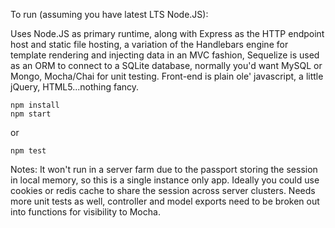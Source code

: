 To run (assuming you have latest LTS Node.JS):

Uses Node.JS as primary runtime, along with Express as the HTTP endpoint host and static file hosting, a variation of the Handlebars engine for template rendering and injecting data in an MVC fashion, Sequelize is used as an ORM to connect to a SQLite database, normally you'd want MySQL or Mongo, Mocha/Chai for unit testing.  Front-end is plain ole' javascript, a little jQuery, HTML5...nothing fancy.

```
npm install
npm start
```
or
```
npm test
```

Notes: It won't run in a server farm due to the passport storing the session in local memory, so this is a single instance only app.  Ideally you could use cookies or redis cache to share the session across server clusters.  Needs more unit tests as well, controller and model exports need to be broken out into functions for visibility to Mocha.
